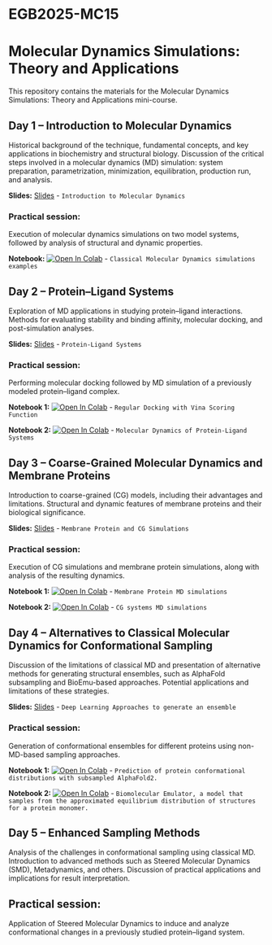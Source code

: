 # EGB2025-MC15

# Molecular Dynamics Simulations: Theory and Applications

This repository contains the materials for the Molecular Dynamics Simulations: Theory and Applications mini-course.

## Day 1 – Introduction to Molecular Dynamics
Historical background of the technique, fundamental concepts, and key applications in biochemistry and structural biology. Discussion of the critical steps involved in a molecular dynamics (MD) simulation: system preparation, parametrization, minimization, equilibration, production run, and analysis.

**Slides:** [Slides](https://github.com/cpedebos/EGB-MC15/raw/main/EGB_MC15_Aula_1_Introduction_to_MD.pdf)  - `Introduction to Molecular Dynamics`

### Practical session: 
Execution of molecular dynamics simulations on two model systems, followed by analysis of structural and dynamic properties.

**Notebook:** [![Open In Colab](https://colab.research.google.com/assets/colab-badge.svg)](https://colab.research.google.com/github/cpedebos/EGB-MC15/blob/main/CHARMM_GUI_EGB2025.ipynb)  - `Classical Molecular Dynamics simulations examples`

## Day 2 – Protein–Ligand Systems
Exploration of MD applications in studying protein–ligand interactions. Methods for evaluating stability and binding affinity, molecular docking, and post-simulation analyses.

**Slides:** [Slides](https://github.com/cpedebos/EGB-MC15/raw/main/EGB_MC15_Aula2.pdf)  - `Protein-Ligand Systems`

### Practical session: 
Performing molecular docking followed by MD simulation of a previously modeled protein–ligand complex.

**Notebook 1:** [![Open In Colab](https://colab.research.google.com/assets/colab-badge.svg)](https://colab.research.google.com/github/pablo-arantes/EGB2025-MC14/blob/main/Regular_Docking_EGB.ipynb)  - `Regular Docking with Vina Scoring Function`

**Notebook 2:** [![Open In Colab](https://colab.research.google.com/assets/colab-badge.svg)](https://colab.research.google.com/github/cpedebos/EGB-MC15/blob/main/Protein_ligand_EGB.ipynb)  - `Molecular Dynamics of Protein-Ligand Systems`

## Day 3 – Coarse-Grained Molecular Dynamics and Membrane Proteins
Introduction to coarse-grained (CG) models, including their advantages and limitations. Structural and dynamic features of membrane proteins and their biological significance.

**Slides:** [Slides](https://github.com/cpedebos/EGB-MC15/blob/main/EGB%20MC15%20-%20Aula%203%20-%20CG%20and%20Membrane%20Proteins.pdf)  - `Membrane Protein and CG Simulations`

### Practical session: 
Execution of CG simulations and membrane protein simulations, along with analysis of the resulting dynamics.

**Notebook 1:** [![Open In Colab](https://colab.research.google.com/assets/colab-badge.svg)](https://github.com/cpedebos/EGB-MC15/blob/main/Protein_Membranes_EGB.ipynb)  - `Membrane Protein MD simulations`

**Notebook 2:** [![Open In Colab](https://colab.research.google.com/assets/colab-badge.svg)](https://github.com/cpedebos/EGB-MC15/blob/main/Martini%2Bcg2all.ipynb)  - `CG systems MD simulations`

## Day 4 – Alternatives to Classical Molecular Dynamics for Conformational Sampling
Discussion of the limitations of classical MD and presentation of alternative methods for generating structural ensembles, such as AlphaFold subsampling and BioEmu-based approaches. Potential applications and limitations of these strategies.

**Slides:** [Slides](https://github.com/cpedebos/EGB-MC15/raw/main/EGB_MC15_Aula4.pdf)  - `Deep Learning Approaches to generate an ensemble`

### Practical session: 
Generation of conformational ensembles for different proteins using non-MD-based sampling approaches.

**Notebook 1:** [![Open In Colab](https://colab.research.google.com/assets/colab-badge.svg)](https://github.com/cpedebos/EGB-MC15/blob/main/AF2_subsampling_EGB.ipynb)  - `Prediction of protein conformational distributions with subsampled AlphaFold2.`

**Notebook 2:** [![Open In Colab](https://colab.research.google.com/assets/colab-badge.svg)](https://github.com/cpedebos/EGB-MC15/blob/main/BioEmu_EGB.ipynb)  - `Biomolecular Emulator, a model that samples from the approximated equilibrium distribution of structures for a protein monomer.`

## Day 5 – Enhanced Sampling Methods
Analysis of the challenges in conformational sampling using classical MD. Introduction to advanced methods such as Steered Molecular Dynamics (SMD), Metadynamics, and others. Discussion of practical applications and implications for result interpretation.

## Practical session: 
Application of Steered Molecular Dynamics to induce and analyze conformational changes in a previously studied protein–ligand system.

